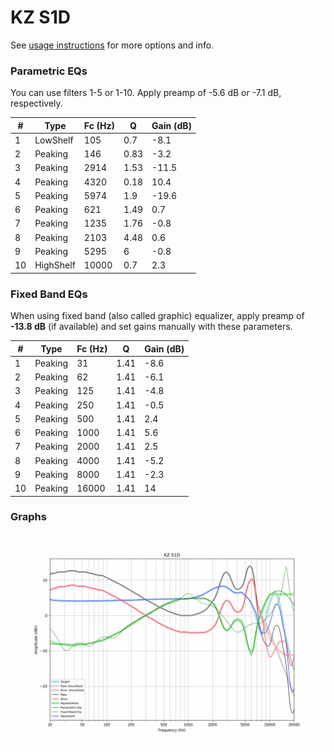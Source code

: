 # KZ S1D
See [usage instructions](https://github.com/jaakkopasanen/AutoEq#usage) for more options and info.

### Parametric EQs
You can use filters 1-5 or 1-10. Apply preamp of -5.6 dB or -7.1 dB, respectively.

|   # | Type      |   Fc (Hz) |    Q |   Gain (dB) |
|-----|-----------|-----------|------|-------------|
|   1 | LowShelf  |       105 | 0.7  |        -8.1 |
|   2 | Peaking   |       146 | 0.83 |        -3.2 |
|   3 | Peaking   |      2914 | 1.53 |       -11.5 |
|   4 | Peaking   |      4320 | 0.18 |        10.4 |
|   5 | Peaking   |      5974 | 1.9  |       -19.6 |
|   6 | Peaking   |       621 | 1.49 |         0.7 |
|   7 | Peaking   |      1235 | 1.76 |        -0.8 |
|   8 | Peaking   |      2103 | 4.48 |         0.6 |
|   9 | Peaking   |      5295 | 6    |        -0.8 |
|  10 | HighShelf |     10000 | 0.7  |         2.3 |

### Fixed Band EQs
When using fixed band (also called graphic) equalizer, apply preamp of **-13.8 dB** (if available) and set gains manually with these parameters.

|   # | Type    |   Fc (Hz) |    Q |   Gain (dB) |
|-----|---------|-----------|------|-------------|
|   1 | Peaking |        31 | 1.41 |        -8.6 |
|   2 | Peaking |        62 | 1.41 |        -6.1 |
|   3 | Peaking |       125 | 1.41 |        -4.8 |
|   4 | Peaking |       250 | 1.41 |        -0.5 |
|   5 | Peaking |       500 | 1.41 |         2.4 |
|   6 | Peaking |      1000 | 1.41 |         5.6 |
|   7 | Peaking |      2000 | 1.41 |         2.5 |
|   8 | Peaking |      4000 | 1.41 |        -5.2 |
|   9 | Peaking |      8000 | 1.41 |        -2.3 |
|  10 | Peaking |     16000 | 1.41 |        14   |

### Graphs
![](./KZ%20S1D.png)
